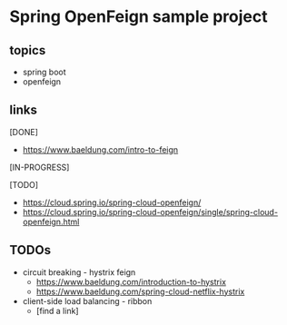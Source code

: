 # Spring OpenFeign sample project

## topics
* spring boot
* openfeign


## links
[DONE]
* https://www.baeldung.com/intro-to-feign

[IN-PROGRESS]

[TODO]
* https://cloud.spring.io/spring-cloud-openfeign/
* https://cloud.spring.io/spring-cloud-openfeign/single/spring-cloud-openfeign.html

## TODOs
* circuit breaking - hystrix feign
	* https://www.baeldung.com/introduction-to-hystrix
	* https://www.baeldung.com/spring-cloud-netflix-hystrix
* client-side load balancing - ribbon
	* [find a link]
